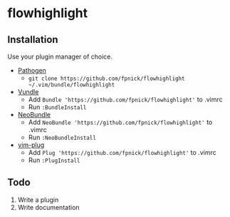 # flowhighlight

## Installation

Use your plugin manager of choice.

- [Pathogen](https://github.com/tpope/vim-pathogen)
  - `git clone https://github.com/fpnick/flowhighlight ~/.vim/bundle/flowhighlight`
- [Vundle](https://github.com/gmarik/vundle)
  - Add `Bundle 'https://github.com/fpnick/flowhighlight'` to .vimrc
  - Run `:BundleInstall`
- [NeoBundle](https://github.com/Shougo/neobundle.vim)
  - Add `NeoBundle 'https://github.com/fpnick/flowhighlight'` to .vimrc
  - Run `:NeoBundleInstall`
- [vim-plug](https://github.com/junegunn/vim-plug)
  - Add `Plug 'https://github.com/fpnick/flowhighlight'` to .vimrc
  - Run `:PlugInstall`

## Todo

1. Write a plugin
2. Write documentation
